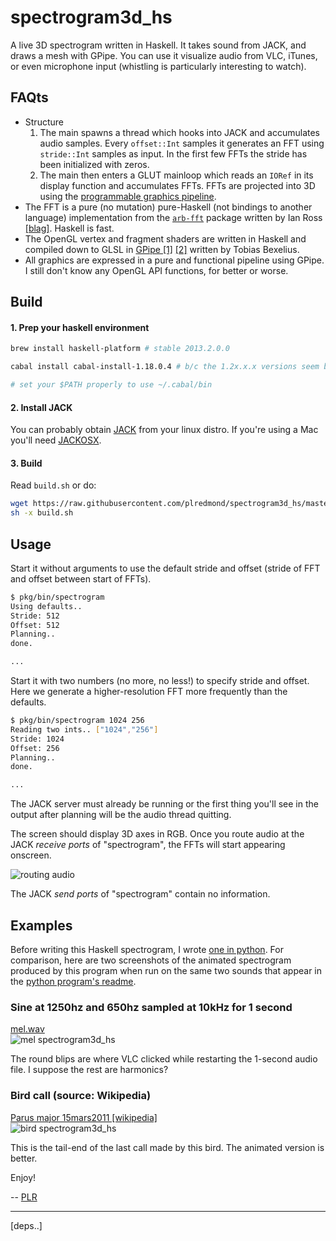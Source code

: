 # spectrogram3d_hs

A live 3D spectrogram written in Haskell. It takes sound from JACK, and draws a mesh with GPipe. You can use it visualize audio from VLC, iTunes, or even microphone input (whistling is particularly interesting to watch).

## FAQts

* Structure
  1. The main spawns a thread which hooks into JACK and accumulates audio samples. Every `offset::Int` samples it generates an FFT using `stride::Int` samples as input. In the first few FFTs the stride has been initialized with zeros.
  2. The main then enters a GLUT mainloop which reads an `IORef` in its display function and accumulates FFTs. FFTs are projected into 3D using the [programmable graphics pipeline](http://www.arcsynthesis.org/gltut/).
* The FFT is a pure (no mutation) pure-Haskell (not bindings to another language) implementation from the [`arb-fft`](http://hackage.haskell.org/package/arb-fft) package written by Ian Ross [[blag]](http://www.skybluetrades.net/haskell-fft-index.html). Haskell is fast.
* The OpenGL vertex and fragment shaders are written in Haskell and compiled down to GLSL in [GPipe [1]](https://github.com/tobbebex/GPipe) [[2]](http://hackage.haskell.org/package/GPipe) written by Tobias Bexelius.
* All graphics are expressed in a pure and functional pipeline using GPipe. I still don't know any OpenGL API functions, for better or worse.

## Build

#### 1. Prep your haskell environment

```sh
brew install haskell-platform # stable 2013.2.0.0

cabal install cabal-install-1.18.0.4 # b/c the 1.2x.x.x versions seem borked

# set your $PATH properly to use ~/.cabal/bin
```

#### 2. Install JACK

You can probably obtain [JACK](http://jackaudio.org/) from your linux distro. If you're using a Mac you'll need [JACKOSX](http://www.jackosx.com/).

#### 3. Build

Read `build.sh` or do:

```sh
wget https://raw.githubusercontent.com/plredmond/spectrogram3d_hs/master/build.sh
sh -x build.sh
```

## Usage

Start it without arguments to use the default stride and offset (stride of FFT and offset between start of FFTs).

```sh
$ pkg/bin/spectrogram
Using defaults..
Stride: 512
Offset: 512
Planning..
done.

...
```

Start it with two numbers (no more, no less!) to specify stride and offset. Here we generate a higher-resolution FFT more frequently than the defaults.

```sh
$ pkg/bin/spectrogram 1024 256
Reading two ints.. ["1024","256"]
Stride: 1024
Offset: 256
Planning..
done.

...
```

The JACK server must already be running or the first thing you'll see in the output after planning will be the audio thread quitting.

The screen should display 3D axes in RGB. Once you route audio at the JACK *receive ports* of "spectrogram", the FFTs will start appearing onscreen.

![routing audio](https://raw.github.com/plredmond/spectogram3d_hs/master/examples/jackpilot.png)

The JACK *send ports* of "spectrogram" contain no information.

## Examples

Before writing this Haskell spectrogram, I wrote [one in python](https://github.com/plredmond/spectrogrampy). For comparison, here are two screenshots of the animated spectrogram produced by this program when run on the same two sounds that appear in the [python program's readme](https://github.com/plredmond/spectrogrampy/blob/master/README.md).

### Sine at 1250hz and 650hz sampled at 10kHz for 1 second

[mel.wav](https://raw.github.com/plredmond/spectrogrampy/master/examples/mel.wav)  
![mel spectrogram3d_hs](https://raw.github.com/plredmond/spectogram3d_hs/master/examples/mel.png)

The round blips are where VLC clicked while restarting the 1-second audio file. I suppose the rest are harmonics?

### Bird call (source: Wikipedia)

[Parus major 15mars2011 [wikipedia]](http://en.wikipedia.org/wiki/File:Parus_major_15mars2011.ogg)  
![bird spectrogram3d_hs](https://raw.github.com/plredmond/spectogram3d_hs/master/examples/bird.png)

This is the tail-end of the last call made by this bird. The animated version is better.

Enjoy!

-- [PLR](http://f06mote.com)

---

[deps..]
